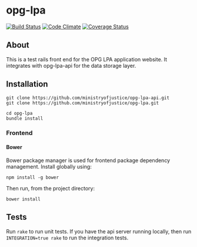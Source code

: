 opg-lpa
=======

[![Build Status](https://travis-ci.org/ministryofjustice/opg-lpa.png?branch=master)](https://travis-ci.org/ministryofjustice/opg-lpa)
[![Code Climate](https://codeclimate.com/github/ministryofjustice/opg-lpa.png)](https://codeclimate.com/github/ministryofjustice/opg-lpa)
[![Coverage Status](https://coveralls.io/repos/ministryofjustice/opg-lpa/badge.png?branch=master)](https://coveralls.io/r/ministryofjustice/opg-lpa?branch=master)

About
-----

This is a test rails front end for the OPG LPA application website. It integrates with opg-lpa-api for the data storage layer.

Installation
------------

    git clone https://github.com/ministryofjustice/opg-lpa-api.git
    git clone https://github.com/ministryofjustice/opg-lpa.git

    cd opg-lpa
    bundle install

### Frontend

#### Bower

Bower package manager is used for frontend package dependency management. Install globally using:

```
npm install -g bower
```

Then run, from the project directory:

```
bower install
```

Tests
-----

Run `rake` to run unit tests. If you have the api server running locally, then run `INTEGRATION=true rake` to run the integration tests.
